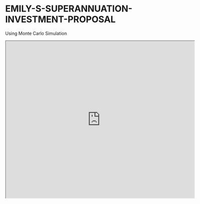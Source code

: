 # EMILY-S-SUPERANNUATION-INVESTMENT-PROPOSAL
Using Monte Carlo Simulation
<iframe src="https://docs.google.com/viewer?url=https://github.com/your_user/your_repo/raw/main/github_readme.pdf" width="600" height="500"></iframe>
